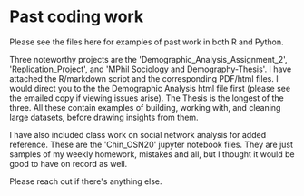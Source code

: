 # Past coding work

Please see the files here for examples of past work in both R and Python. 

Three noteworthy projects are the 'Demographic_Analysis_Assignment_2', 'Replication_Project', and 'MPhil Sociology and Demography-Thesis'. I have attached the R/markdown script and the corresponding PDF/html files. I would direct you to the the Demographic Analysis html file first (please see the emailed copy if viewing issues arise). The Thesis is the longest of the three. All these contain examples of building, working with, and cleaning large datasets, before drawing insights from them.

I have also included class work on social network analysis for added reference. These are the 'Chin_OSN20' jupyter notebook files. They are just samples of my weekly homework, mistakes and all, but I thought it would be good to have on record as well.

Please reach out if there's anything else.
